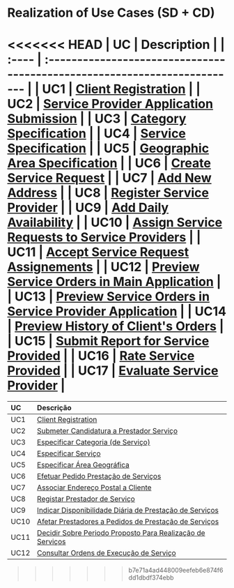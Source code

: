 # Realization of Use Cases (SD + CD)

<<<<<<< HEAD
|    UC | Description                                                                                          |
| :---- | :------------------------------------------------------------------------                            |
|   UC1 | [Client Registration](Design/UC1_ClientRegistration.md)                                            |
|   UC2 | [Service Provider Application Submission](Design/UC2_ServiceProviderApplicationSubmission.md)      |
|   UC3 | [Category Specification](Design/UC3_CategorySpecification.md)                                      |
|   UC4 | [Service Specification](Design/UC4_ServiceSpecification.md)                                        |
|   UC5 | [Geographic Area Specification](Design/UC5_GeographicAreaSpecification.md)                         |
|   UC6 | [Create Service Request](Design/UC6_CreateServiceRequest.md)                                       |
|   UC7 | [Add New Address](Design/UC7_AddNewAddress.md)                                                     |
|   UC8 | [Register Service Provider](Design/UC8_RegisterServiceProvider.md)                                 |
|   UC9 | [Add Daily Availability](Design/UC9_AddDailyAvailability.md)                                       |
|  UC10 | [Assign Service Requests to Service Providers](Design/UC10_AssignServiceRequests.md)               |
|  UC11 | [Accept Service Request Assignements](Design/UC11_AcceptServiceRequestAssignements.md)             |
|  UC12 | [Preview Service Orders in Main Application](Design/UC12_PreviewServiceOrdersMainApp.md)           |
|  UC13 | [Preview Service Orders in Service Provider Application](Design/UC12_PreviewServiceOrdersSPApp.md) |
|  UC14 | [Preview History of Client's Orders](Design/UC12_PreviewClientOrdersHistory.md)                    |
|  UC15 | [Submit Report for Service Provided](Design/UC12_SubmitReportForServiceProvided.md)                |
|  UC16 | [Rate Service Provided](Design/UC12_RateServiceProvided.md)                                        |
|  UC17 | [Evaluate Service Provider](Design/UC12_EvaluateServiceProvider.md)                                |
=======

| UC    | Descrição                                                                                                |
| :---- | :------------------------------------------------------------------------                                |
| UC1   | [Client Registration](Design/UC1_ClientRegistration.md)                                      |
| UC2   | [Submeter Candidatura a Prestador Serviço](Design/UC2_SubmeterCandidaturaPrestadorServico.md)            |
| UC3   | [Especificar Categoria (de Serviço)](Design/UC3_EspecificarCategoria.md)                                 |
| UC4   | [Especificar Serviço](Design/UC4_EspecificarServico.md)                                                  |
| UC5   | [Especificar Área Geográfica](Design/UC5_EspecificarAreaGeografica.md)                                   |
| UC6   | [Efetuar Pedido Prestação de Serviços](Design/UC6_EfetuarPedidoPrestacaoServicos.md)                     |
| UC7   | [Associar Endereço Postal a Cliente](Design/UC7_AssociarEnderecoPostal.md)                               |
| UC8   | [Registar Prestador de Serviço](Design/UC8_RegistarPrestadorServiço.md)                                  |
| UC9   | [Indicar Disponibilidade Diária de Prestação de Serviços](Design/UC9_IndicarDisponibilidadeDiaria.md)    |
| UC10  | [Afetar Prestadores a Pedidos de Prestação de Serviços](Design/UC10_AfetarPrestadoresAPedidos.md)        |
| UC11  | [Decidir Sobre Periodo Proposto Para Realização de Serviços](Design/UC11_DecidirSobrePeriodoProposto.md) |
| UC12  | [Consultar Ordens de Execução de Serviço](Design/UC12_ConsultarOrdensDeExecucaoServico.md)               |
>>>>>>> b7e71a4ad448009eefeb6e874f6dd1dbdf374ebb
